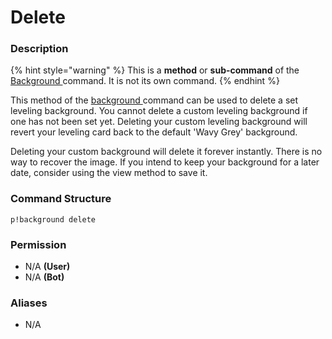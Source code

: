 # Delete

### Description

{% hint style="warning" %}
This is a **method** or **sub-command** of the [Background ](./)command. It is not its own command.
{% endhint %}

This method of the [background ](./)command can be used to delete a set leveling background. You cannot delete a custom leveling background if one has not been set yet. Deleting your custom leveling background will revert your leveling card back to the default 'Wavy Grey' background.

Deleting your custom background will delete it forever instantly. There is no way to recover the image. If you intend to keep your background for a later date, consider using the view method to save it.

### Command Structure

```text
p!background delete
```

### **Permission**

* N/A **\(User\)**
* N/A **\(Bot\)**

### Aliases

* N/A

